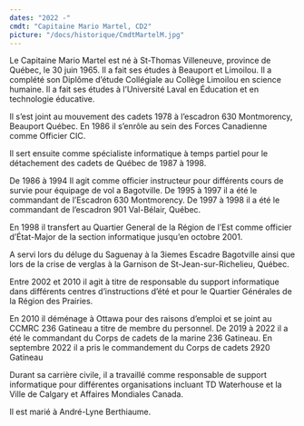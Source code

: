 ```yaml
---
dates: "2022 -"
cmdt: "Capitaine Mario Martel, CD2" 
picture: "/docs/historique/CmdtMartelM.jpg"
---
```


Le Capitaine Mario Martel est né à St-Thomas Villeneuve, province de Québec, le 30 juin 1965.  Il a fait ses études à Beauport et Limoilou. Il a complété son Diplôme d’étude Collégiale au Collège Limoilou en science humaine.  Il a fait ses études à l’Université Laval en Éducation et en technologie éducative. 

Il s’est joint au mouvement des cadets 1978 à l’escadron 630 Montmorency, Beauport Québec. En 1986 il s’enrôle au sein des Forces Canadienne comme Officier CIC.  

Il sert ensuite comme spécialiste informatique à temps partiel pour le détachement des cadets de Québec de 1987 à 1998. 

De 1986 à 1994 Il agit comme officier instructeur pour différents cours de survie pour équipage de vol a Bagotville. De 1995 à 1997 il a été le commandant de l’Escadron 630 Montmorency. De 1997 à 1998 il a été le commandant de l’escadron 901 Val-Bélair, Québec. 

En 1998 il transfert au Quartier General de la Région de l’Est comme officier d’État-Major de la section informatique jusqu’en octobre 2001.

A servi lors du déluge du Saguenay à la 3iemes Escadre Bagotville ainsi que lors de la crise de verglas à la Garnison de St-Jean-sur-Richelieu, Québec.

Entre 2002 et 2010 il agit à titre de responsable du support informatique dans différents centres d’instructions d’été et pour le Quartier Générales de la Région des Prairies.

En 2010 il déménage à Ottawa pour des raisons d’emploi et se joint au CCMRC 236 Gatineau a titre de membre du personnel. De 2019 à 2022 il a été le commandant du Corps de cadets de la marine 236 Gatineau. En septembre 2022 il a pris le commandement du Corps de cadets 2920 Gatineau
  
Durant sa carrière civile, il a travaillé comme responsable de support informatique pour différentes organisations incluant TD Waterhouse et la Ville de Calgary et Affaires Mondiales Canada.

Il est marié à André-Lyne Berthiaume.
